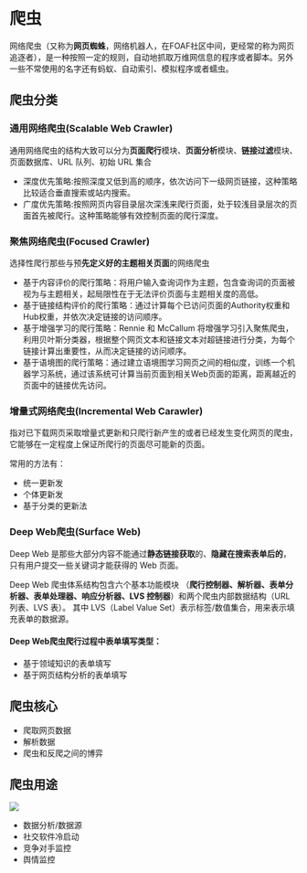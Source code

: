 # 爬虫

网络爬虫（又称为**网页蜘蛛**，网络机器人，在FOAF社区中间，更经常的称为网页追逐者），是一种按照一定的规则，自动地抓取万维网信息的程序或者脚本。另外一些不常使用的名字还有蚂蚁、自动索引、模拟程序或者蠕虫。

## 爬虫分类

### 通用网络爬虫(Scalable Web Crawler)

通用网络爬虫的结构大致可以分为**页面爬行**模块、**页面分析**模块、**链接过滤**模块、页面数据库、URL 队列、初始 URL 集合

- 深度优先策略:按照深度又低到高的顺序，依次访问下一级网页链接，这种策略比较适合垂直搜索或站内搜索。
- 广度优先策略:按照网页内容目录层次深浅来爬行页面，处于较浅目录层次的页面首先被爬行。这种策略能够有效控制页面的爬行深度。

### 聚焦网络爬虫(Focused Crawler)

选择性爬行那些与预**先定义好的主题相关页面**的网络爬虫

- 基于内容评价的爬行策略：将用户输入查询词作为主题，包含查询词的页面被视为与主题相关，起局限性在于无法评价页面与主题相关度的高低。
- 基于链接结构评价的爬行策略：通过计算每个已访问页面的Authority权重和Hub权重，并依次决定链接的访问顺序。
- 基于增强学习的爬行策略：Rennie 和 McCallum 将增强学习引入聚焦爬虫，利用贝叶斯分类器，根据整个网页文本和链接文本对超链接进行分类，为每个链接计算出重要性，从而决定链接的访问顺序。
- 基于语境图的爬行策略：通过建立语境图学习网页之间的相似度，训练一个机器学习系统，通过该系统可计算当前页面到相关Web页面的距离，距离越近的页面中的链接优先访问。

### 增量式网络爬虫(Incremental Web Carawler)

指对已下载网页采取增量式更新和只爬行新产生的或者已经发生变化网页的爬虫，它能够在一定程度上保证所爬行的页面尽可能新的页面。

常用的方法有：

- 统一更新发
- 个体更新发
- 基于分类的更新法

### Deep Web爬虫(Surface Web)

Deep Web 是那些大部分内容不能通过**静态链接获取**的、**隐藏在搜索表单后的**，只有用户提交一些关键词才能获得的 Web 页面。

Deep Web 爬虫体系结构包含六个基本功能模块 （**爬行控制器、解析器、表单分析器、表单处理器、响应分析器、LVS 控制器**）和两个爬虫内部数据结构（URL 列表、LVS 表）。 其中 LVS（Label Value Set）表示标签/数值集合，用来表示填充表单的数据源。

#### Deep Web爬虫爬行过程中表单填写类型：

- 基于领域知识的表单填写
- 基于网页结构分析的表单填写

## 爬虫核心

- 爬取网页数据
- 解析数据
- 爬虫和反爬之间的博弈

## 爬虫用途

![](https://canvs.oss-cn-chengdu.aliyuncs.com/canvs_typora/PythonCrawler/spider-10.jpeg)

 - 数据分析/数据源
 - 社交软件冷启动
 - 竞争对手监控
 - 舆情监控
